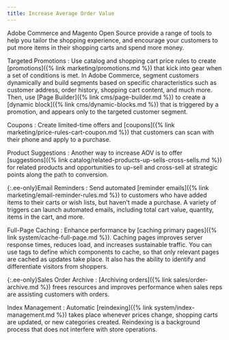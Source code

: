```yaml
---
title: Increase Average Order Value
---
```


Adobe Commerce and Magento Open Source provide a range of tools to help you tailor the shopping experience, and encourage your customers to put more items in their shopping carts and spend more money.

Targeted Promotions
:  Use catalog and shopping cart price rules to create [promotions]({% link marketing/promotions.md %}) that kick into gear when a set of conditions is met. In Adobe Commerce, segment customers dynamically and build segments based on specific characteristics such as customer address, order history, shopping cart content, and much more. Then, use [Page Builder]({% link cms/page-builder.md %}) to create a [dynamic block]({% link cms/dynamic-blocks.md %}) that is triggered by a promotion, and appears only to the targeted customer segment.

Coupons
:  Create limited-time offers and [coupons]({% link marketing/price-rules-cart-coupon.md %}) that customers can scan with their phone and apply to a purchase.

Product Suggestions
:  Another way to increase AOV is to offer [suggestions]({% link catalog/related-products-up-sells-cross-sells.md %}) for related products and opportunities to up-sell and cross-sell at strategic points along the path to conversion.

{:.ee-only}Email Reminders
:  Send automated [reminder emails]({% link marketing/email-reminder-rules.md %}) to customers who have added items to their carts or wish lists, but haven’t made a purchase. A variety of triggers can launch automated emails, including total cart value, quantity, items in the cart, and more.

Full-Page Caching
:  Enhance performance by [caching primary pages]({% link system/cache-full-page.md %}). Caching pages improves server response times, reduces load, and increases sustainable traffic. You can use tags to define which components to cache, so that only relevant pages are cached as updates take place. It also has the ability to identify and differentiate visitors from shoppers.

{:.ee-only}Sales Order Archive
:  [Archiving orders]({% link sales/order-archive.md %}) frees resources and improves performance when sales reps are assisting customers with orders.

Index Management
:  Automatic [reindexing]({% link system/index-management.md %}) takes place whenever prices change, shopping carts are updated, or new categories created. Reindexing is a background process that does not interfere with store operations.
